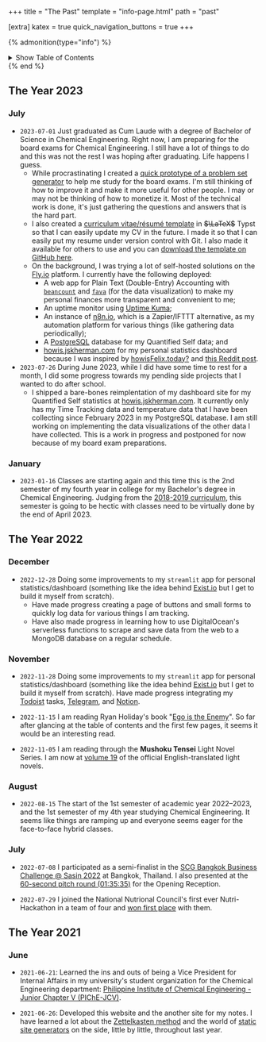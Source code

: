 +++
title = "The Past"
template = "info-page.html"
path = "past"

[extra]
katex = true
quick_navigation_buttons = true
+++

{% admonition(type="info") %}

<details><summary>Show Table of Contents</summary><!-- toc --></details>
{% end %}


## The Year 2023

### July

+ `2023-07-01` Just graduated as Cum Laude with a degree of Bachelor of Science in Chemical Engineering. Right now, I am preparing for the board exams for Chemical Engineering. I still have a lot of things to do and this was not the rest I was hoping after graduating. Life happens I guess.
  + While procrastinating I created a [quick prototype of a problem set generator](https://github.com/jskherman/che-pset) to help me study for the board exams. I'm still thinking of how to improve it and make it more useful for other people. I may or may not be thinking of how to monetize it. Most of the technical work is done, it's just gathering the questions and answers that is the hard part.
  + I also created a [curriculum vitae/résumé template](https://go.jskherman.com/cv) in ~~$\LaTeX$~~ Typst so that I can easily update my CV in the future. I made it so that I can easily put my resume under version control with Git. I also made it available for others to use and you can [download the template on GitHub here](https://github.com/jskherman/cv.typ).
  + On the background, I was trying a lot of self-hosted solutions on the [Fly.io](https://fly.io) platform. I currently have the following deployed:
    + A web app for Plain Text (Double-Entry) Accounting with [`beancount`](https://beancount.github.io/) and [`fava`](https://beancount.github.io/fava/) (for the data visualization) to make my personal finances more transparent and convenient to me;
    + An uptime monitor using [Uptime Kuma](https://github.com/louislam/uptime-kuma);
    + An instance of [n8n.io](https://n8n.io/), which is a Zapier/IFTTT alternative, as my automation platform for various things (like gathering data periodically);
    + A [PostgreSQL](https://postgresql.org/) database for my Quantified Self data; and
    + [howis.jskherman.com](https://howis.jskherman.com/) for my personal statistics dashboard because I was inspired by [howisFelix.today?](https://howisfelix.today/) and [this Reddit post](https://www.reddit.com/r/dataisbeautiful/comments/101hvnv/oc_i_tracked_every_hour_of_my_life_for_5_years/).
+ `2023-07-26` During June 2023, while I did have some time to rest for a month, I did some progress towards my pending side projects that I wanted to do after school.
  + I shipped a bare-bones reimplentation of my dashboard site for my Quantified Self statistics at [howis.jskherman.com](https://howis.jskherman.com). It currently only has my Time Tracking data and temperature data that I have been collecting since February 2023 in my PostgreSQL database. I am still working on implementing the data visualizations of the other data I have collected. This is a work in progress and postponed for now because of my board exam preparations.

### January

+ `2023-01-16` Classes are starting again and this time this is the 2nd semester of my fourth year in college for my Bachelor's degree in Chemical Engineering. Judging from the [2018-2019 curriculum](https://buchemengg.wixsite.com/buchedept/downloads), this semester is going to be hectic with classes need to be virtually done by the end of April 2023.

## The Year 2022

### December

+ `2022-12-28` Doing some improvements to my `streamlit` app for personal statistics/dashboard (something like the idea behind [Exist.io](https://exist.io/) but I get to build it myself from scratch).
  + Have made progress creating a page of buttons and small forms to quickly log data for various things I am tracking.
  + Have also made progress in learning how to use DigitalOcean's serverless functions to scrape and save data from the web to a MongoDB database on a regular schedule.

### November

+ `2022-11-28` Doing some improvements to my `streamlit` app for personal statistics/dashboard (something like the idea behind [Exist.io](https://exist.io/) but I get to build it myself from scratch). Have made progress integrating my [Todoist](https://todoist.com) tasks, [Telegram](https://telegram.org/), and [Notion](https://www.notion.so/).

+ `2022-11-15` I am reading Ryan Holiday's book "[Ego is the Enemy](https://g.co/kgs/dv44rZ)". So far after glancing at the table of contents and the first few pages, it seems it would be an interesting read.

+ `2022-11-05` I am reading through the **Mushoku Tensei** Light Novel Series. I am now at [volume 19](https://g.co/kgs/SS4fm1) of the official English-translated light novels.

### August

+ `2022-08-15` The start of the 1st semester of academic year 2022–2023, and the 1st semester of my 4th year studying Chemical Engineering. It seems like things are ramping up and everyone seems eager for the face-to-face hybrid classes.

### July

+ `2022-07-08` I participated as a semi-finalist in the [SCG Bangkok Business Challenge @ Sasin 2022](https://bbc.sasin.edu/2022) at Bangkok, Thailand. I also presented at the [60-second pitch round (01:35:35)](https://www.facebook.com/bangkokbusinesschallenge/videos/435526435096048) for the Opening Reception.

+ `2022-07-29` I joined the National Nutrional Council's first ever Nutri-Hackathon in a team of four and [won first place](https://www.facebook.com/photo.php?fbid=426822102808547) with them.

## The Year 2021

### June

+ `2021-06-21`: Learned the ins and outs of being a Vice President for Internal Affairs in my university's student organization for the Chemical Engineering department: [Philippine Institute of Chemical Engineering - Junior Chapter V (PIChE-JCV)](https://www.facebook.com/PIChEJCV/).

+ `2021-06-26`: Developed this website and the another site for my notes. I have learned a lot about the [Zettelkasten method](https://zettelkasten.de/) and the world of [static site generators](https://jamstack.org/generators/) on the side, little by little, throughout last year.
